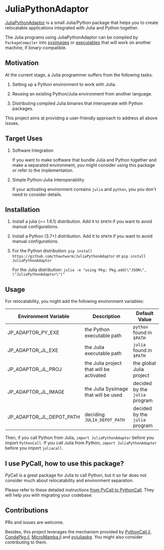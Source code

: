 # JuliaPythonAdaptor

[JuliaPythonAdaptor](https://github.com/thautwarm/JuliaPythonAdaptor.jl) is a small Julia/Python package that helps you to create relocatable applications integrated with Julia and Python together.

The Julia programs using JuliaPythonAdaptor can be compiled by `PackageCompiler` into [sysimages](https://julialang.github.io/PackageCompiler.jl/stable/sysimages.html) or [executables](https://julialang.github.io/PackageCompiler.jl/stable/apps.html) that will work on another machine, if binary-compatible.

## Motivation

At the current stage, a Julia programmer suffers from the following tasks:

1. Setting up a Python environment to work with Julia.

2. Reusing an existing Python/Julia environment from another language.

3. Distributing compiled Julia binaries that interoperate with Python packages.

This project aims at providing a user-friendly approach to address all above issues.

## Target Uses

1. Software Integration

    If you want to make software that bundle Julia and Python together and make a separated environment, you might consider using this package or refer to the implementation.

2. Simple Python-Julia Interoperability

    If your activating environment contains `julia` and `python`, you you don't need to consider details.

## Installation

1. Install a julia (>= 1.6.1) distribution. Add it to `$PATH` if you want to avoid manual configurations.

2. Install a Python (3.7+) distribution. Add it to `$PATH` if you want to avoid manual configurations.

3. For the Python distribution: `pip install https://github.com/thautwarm/JuliaPythonAdaptor` or `pip install JuliaPythonAdaptor`

   For the Julia distribution: `julia -e "using Pkg; Pkg.add(\"JSON\", \"JuliaPythonAdaptor\")"`

## Usage

For relocatability, you might add the following environment variables:

| Environment Variable  | Description   | Default Value | 
|---|---|---|
| JP_ADAPTOR_PY_EXE  | the Python executable path  | `python` found in `$PATH`  |
| JP_ADAPTOR_JL_EXE  | the Julia executable path  | `julia` found in `$PATH`  |
|  JP_ADAPTOR_JL_PROJ | the Julia project that will be activated  | the global Julia project  |
| JP_ADAPTOR_JL_IMAGE | the Julia Sysimage that will be used | decided by the `julia` program  |
| JP_ADAPTOR_JL_DEPOT_PATH | deciding `JULIA_DEPOT_PATH` | decided by the `julia` program |


Then, if you call Python from Julia, `import JuliaPythonAdaptor` before you import `PythonCall`. If you call Julia from Python, `import JuliaPythonAdaptor` before you import `juliacall`.


## I use PyCall, how to use this package?

PyCall is a great package for Julia to call Python, but it so far does not consider much about relocatability and environment separation.

Please refer to these detailed instructions [from PyCall to PythonCall](https://cjdoris.github.io/PythonCall.jl/stable/pycall/). They will help you with migrating your codebase.

## Contributions

PRs and issues are welcome.

Besides, this project leverages the mechanism provided by [PythonCall.jl](https://github.com/cjdoris/PythonCall.jl), [CondaPkg.jl](https://github.com/cjdoris/CondaPkg.jl/), [MicroMamba.jl](https://github.com/cjdoris/MicroMamba.jl) and [pyjuliapkg](https://github.com/cjdoris/pyjuliapkg). You might also consider contributing to them.
